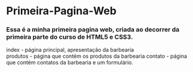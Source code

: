 # Primeira-Pagina-Web

### Essa é a minha primeira pagina web, criada ao decorrer da primeira parte do curso de HTML5 e CSS3.

 index - página principal, apresentação da barbearia </br>
 produtos - página que contém os produtos da barbearia
 contato - página que contém contatos da barbearia e um formulário.

